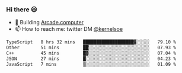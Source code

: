 ### Hi there 😃

- 🔨 Building [Arcade.computer](https://arcade.computer)
- 📫 How to reach me: twitter DM [@kernelsoe](https://twitter.com/kernelsoe)

<!--START_SECTION:waka-->

```txt
TypeScript   8 hrs 32 mins   ███████████████████▓░░░░░   79.10 %
Other        51 mins         ██░░░░░░░░░░░░░░░░░░░░░░░   07.93 %
C++          45 mins         █▓░░░░░░░░░░░░░░░░░░░░░░░   07.04 %
JSON         27 mins         █░░░░░░░░░░░░░░░░░░░░░░░░   04.23 %
JavaScript   7 mins          ▒░░░░░░░░░░░░░░░░░░░░░░░░   01.09 %
```

<!--END_SECTION:waka-->

